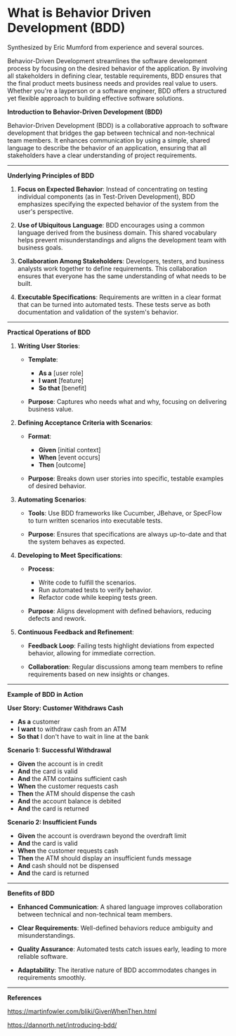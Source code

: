 # What is Behavior Driven Development (BDD)

Synthesized by Eric Mumford from experience and several sources.

Behavior-Driven Development streamlines the software development process by focusing on the desired behavior of the application. By involving all stakeholders in defining clear, testable requirements, BDD ensures that the final product meets business needs and provides real value to users. Whether you're a layperson or a software engineer, BDD offers a structured yet flexible approach to building effective software solutions.

**Introduction to Behavior-Driven Development (BDD)**

Behavior-Driven Development (BDD) is a collaborative approach to software development that bridges the gap between technical and non-technical team members. It enhances communication by using a simple, shared language to describe the behavior of an application, ensuring that all stakeholders have a clear understanding of project requirements.

---

**Underlying Principles of BDD**

1. **Focus on Expected Behavior**: Instead of concentrating on testing individual components (as in Test-Driven Development), BDD emphasizes specifying the expected behavior of the system from the user's perspective.

2. **Use of Ubiquitous Language**: BDD encourages using a common language derived from the business domain. This shared vocabulary helps prevent misunderstandings and aligns the development team with business goals.

3. **Collaboration Among Stakeholders**: Developers, testers, and business analysts work together to define requirements. This collaboration ensures that everyone has the same understanding of what needs to be built.

4. **Executable Specifications**: Requirements are written in a clear format that can be turned into automated tests. These tests serve as both documentation and validation of the system's behavior.

---

**Practical Operations of BDD**

1. **Writing User Stories**:

   - **Template**:
     - **As a** [user role]
     - **I want** [feature]
     - **So that** [benefit]

   - **Purpose**: Captures who needs what and why, focusing on delivering business value.

2. **Defining Acceptance Criteria with Scenarios**:

   - **Format**:
     - **Given** [initial context]
     - **When** [event occurs]
     - **Then** [outcome]

   - **Purpose**: Breaks down user stories into specific, testable examples of desired behavior.

3. **Automating Scenarios**:

   - **Tools**: Use BDD frameworks like Cucumber, JBehave, or SpecFlow to turn written scenarios into executable tests.

   - **Purpose**: Ensures that specifications are always up-to-date and that the system behaves as expected.

4. **Developing to Meet Specifications**:

   - **Process**:
     - Write code to fulfill the scenarios.
     - Run automated tests to verify behavior.
     - Refactor code while keeping tests green.

   - **Purpose**: Aligns development with defined behaviors, reducing defects and rework.

5. **Continuous Feedback and Refinement**:

   - **Feedback Loop**: Failing tests highlight deviations from expected behavior, allowing for immediate correction.

   - **Collaboration**: Regular discussions among team members to refine requirements based on new insights or changes.

---

**Example of BDD in Action**


**User Story: Customer Withdraws Cash**

- **As a** customer
- **I want** to withdraw cash from an ATM
- **So that** I don't have to wait in line at the bank

**Scenario 1: Successful Withdrawal**

- **Given** the account is in credit
- **And** the card is valid
- **And** the ATM contains sufficient cash
- **When** the customer requests cash
- **Then** the ATM should dispense the cash
- **And** the account balance is debited
- **And** the card is returned

**Scenario 2: Insufficient Funds**

- **Given** the account is overdrawn beyond the overdraft limit
- **And** the card is valid
- **When** the customer requests cash
- **Then** the ATM should display an insufficient funds message
- **And** cash should not be dispensed
- **And** the card is returned


---

**Benefits of BDD**

- **Enhanced Communication**: A shared language improves collaboration between technical and non-technical team members.

- **Clear Requirements**: Well-defined behaviors reduce ambiguity and misunderstandings.

- **Quality Assurance**: Automated tests catch issues early, leading to more reliable software.

- **Adaptability**: The iterative nature of BDD accommodates changes in requirements smoothly.

---

**References**

https://martinfowler.com/bliki/GivenWhenThen.html

https://dannorth.net/introducing-bdd/
